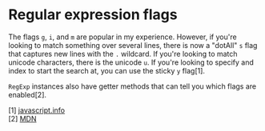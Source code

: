 # Regular expression flags

The flags `g`, `i`, and `m` are popular in my experience. However, if you're
looking to match something over several lines, there is now a "dotAll" `s` flag
that captures new lines with the `.` wildcard. If you're looking to match
unicode characters, there is the unicode `u`. If you're looking to specify and
index to start the search at, you can use the sticky `y` flag[1].

`RegExp` instances also have getter methods that can tell you which flags are
enabled[2].

[1] [javascript.info](https://javascript.info/regexp-introduction)
<br />
[2] [MDN](https://developer.mozilla.org/en-US/docs/Web/JavaScript/Reference/Global_Objects/RegExp/dotAll)
